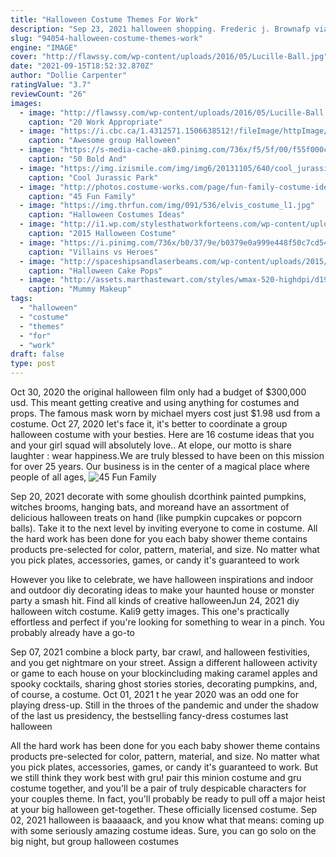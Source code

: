 ```yaml
---
title: "Halloween Costume Themes For Work"
description: "Sep 23, 2021 halloween shopping. Frederic j. Brownafp via getty images although i'm not ready to settle on a halloween costume just yet, i decided to window shop and explore the two halloween"
slug: "94054-halloween-costume-themes-work"
engine: "IMAGE"
cover: "http://flawssy.com/wp-content/uploads/2016/05/Lucille-Ball.jpg"
date: "2021-09-15T18:52:32.870Z"
author: "Dollie Carpenter"
ratingValue: "3.7"
reviewCount: "26"
images:
  - image: "http://flawssy.com/wp-content/uploads/2016/05/Lucille-Ball.jpg"
    caption: "20 Work Appropriate"
  - image: "https://i.cbc.ca/1.4312571.1506638512!/fileImage/httpImage/image.jpg_gen/derivatives/16x9_780/shark-costume.jpg"
    caption: "Awesome group Halloween"
  - image: "https://s-media-cache-ak0.pinimg.com/736x/f5/5f/00/f55f000cae6126f9f70949b26146263c--cute-group-halloween-costumes-teacher-costumes.jpg"
    caption: "50 Bold And"
  - image: "https://img.izismile.com/img/img6/20131105/640/cool_jurassic_park_themed_office_dgcor_for_halloween_640_03.jpg"
    caption: "Cool Jurassic Park"
  - image: "http://photos.costume-works.com/page/fun-family-costume-ideas-v2.jpg"
    caption: "45 Fun Family"
  - image: "https://img.thrfun.com/img/091/536/elvis_costume_l1.jpg"
    caption: "Halloween Costumes Ideas"
  - image: "http://i1.wp.com/stylesthatworkforteens.com/wp-content/uploads/2015/10/2015-Halloween-Costume-Ideas-for-Teens-Girls-15.jpg?resize=565%2C807"
    caption: "2015 Halloween Costume"
  - image: "https://i.pinimg.com/736x/b0/37/9e/b0379e0a999e448f50c7cd5493c2cc0a--group-halloween-costumes-hero-costumes.jpg"
    caption: "Villains vs Heroes"
  - image: "http://spaceshipsandlaserbeams.com/wp-content/uploads/2015/09/halloween-frankenstein-cake-pop.jpg"
    caption: "Halloween Cake Pops"
  - image: "http://assets.marthastewart.com/styles/wmax-520-highdpi/d19/ft_halloween00mummy/ft_halloween00mummy_xl.jpg?itok=AuO7GkUn"
    caption: "Mummy Makeup"
tags:
  - "halloween"
  - "costume"
  - "themes"
  - "for"
  - "work"
draft: false
type: post
---
```


Oct 30, 2020 the original halloween film only had a budget of $300,000 usd. This meant getting creative and using anything for costumes and props. The famous mask worn by michael myers cost just $1.98 usd from a costume. Oct 27, 2020 let's face it, it's better to coordinate a group halloween costume with your besties. Here are 16 costume ideas that you and your girl squad will absolutely love.. At elope, our motto is share laughter : wear happiness.We are truly blessed to have been on this mission for over 25 years. Our business is in the center of a magical place where people of all ages,
![45 Fun Family](http://photos.costume-works.com/page/fun-family-costume-ideas-v2.jpg "45 Fun Family")

Sep 20, 2021 decorate with some ghoulish dcorthink painted pumpkins, witches brooms, hanging bats, and moreand have an assortment of delicious halloween treats on hand (like pumpkin cupcakes or popcorn balls). Take it to the next level by inviting everyone to come in costume. All the hard work has been done for you  each baby shower theme contains products pre-selected for color, pattern, material, and size. No matter what you pick  plates, accessories, games, or candy  it&#39;s guaranteed to work
<!--inArticleAds-->

<!--galleryOne-->

However you like to celebrate, we have halloween inspirations and indoor and outdoor diy decorating ideas to make your haunted house or monster party a smash hit. Find all kinds of creative halloweenJun 24, 2021 diy halloween witch costume. Kali9 getty images. This one's practically effortless and perfect if you're looking for something to wear in a pinch. You probably already have a go-to
<!--inArticleAds-->

<!--galleryTwo-->

Sep 07, 2021 combine a block party, bar crawl, and halloween festivities, and you get nightmare on your street. Assign a different halloween activity or game to each house on your blockincluding making caramel apples and spooky cocktails, sharing ghost stories stories, decorating pumpkins, and, of course, a costume. Oct 01, 2021 t he year 2020 was an odd one for playing dress-up. Still in the throes of the pandemic and under the shadow of the last us presidency, the bestselling fancy-dress costumes last halloween
<!--galleryThree-->

All the hard work has been done for you  each baby shower theme contains products pre-selected for color, pattern, material, and size. No matter what you pick  plates, accessories, games, or candy  it's guaranteed to work. But we still think they work best with gru! pair this minion costume and gru costume together, and you'll be a pair of truly despicable characters for your couples theme. In fact, you'll probably be ready to pull off a major heist at your big halloween get-together. These officially licensed costume. Sep 02, 2021 halloween is baaaaack, and you know what that means: coming up with some seriously amazing costume ideas. Sure, you can go solo on the big night, but group halloween costumes